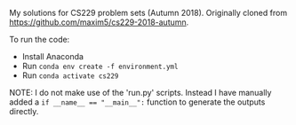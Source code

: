 My solutions for CS229 problem sets (Autumn 2018). Originally cloned from https://github.com/maxim5/cs229-2018-autumn.

To run the code:
- Install Anaconda
- Run `conda env create -f environment.yml`
- Run `conda activate cs229`

NOTE: I do not make use of the 'run.py' scripts. Instead I have manually added a `if __name__ == "__main__":` function to generate the outputs directly.
